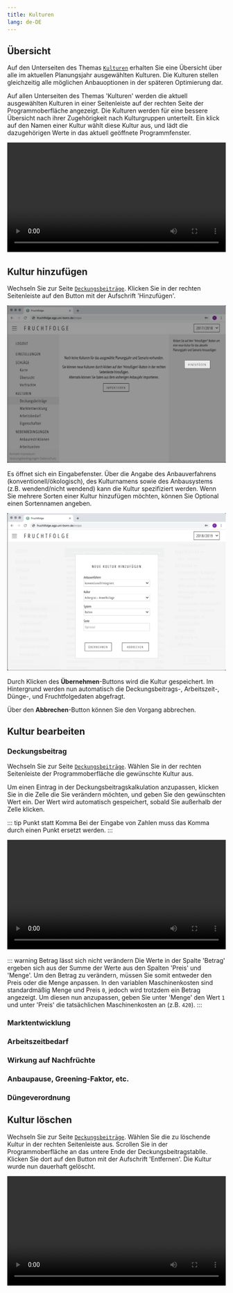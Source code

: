```yaml
---
title: Kulturen
lang: de-DE
---
```

## Übersicht
Auf den Unterseiten des Themas [`Kulturen`](https://fruchtfolge.agp.uni-bonn.de/crops) erhalten Sie eine Übersicht über alle im aktuellen Planungsjahr ausgewählten Kulturen. Die Kulturen stellen gleichzeitig alle möglichen Anbauoptionen in der späteren Optimierung dar.

Auf allen Unterseiten des Themas 'Kulturen' werden die aktuell ausgewählten Kulturen in einer Seitenleiste auf der rechten Seite der Programmoberfläche angezeigt. Die Kulturen werden für eine bessere Übersicht nach ihrer Zugehörigkeit nach Kulturgruppen unterteilt. Ein klick auf den Namen einer Kultur wählt diese Kultur aus, und lädt die dazugehörigen Werte in das aktuell geöffnete Programmfenster.

<video id="crops_overview" width="100%" height="auto" controls autoplay loop>
  <source src="../img/crops_overview.webm" type="video/webm">
  <source src="../img/crops_overview.mp4" type="video/mp4">
  Ihr Browser kann dieses Video nicht abspielen.
</video> 

## Kultur hinzufügen
Wechseln Sie zur Seite [`Deckungsbeiträge`](https://fruchtfolge.agp.uni-bonn.de/crops).
Klicken Sie in der rechten Seitenleiste auf den Button mit der Aufschrift 'Hinzufügen'.

![Hinzufügen](../img/add_crop.jpg)

Es öffnet sich ein Eingabefenster. Über die Angabe des Anbauverfahrens (konventionell/ökologisch), des Kulturnamens sowie des Anbausystems (z.B. wendend/nicht wendend) kann die Kultur spezifiziert werden. Wenn Sie mehrere Sorten einer Kultur hinzufügen möchten, können Sie Optional einen Sortennamen angeben.

![Kultur Eingabefenster](../img/add_crop_panel.jpg)

Durch Klicken des **Übernehmen**-Buttons wird die Kultur gespeichert. Im Hintergrund werden nun automatisch die Deckungsbeitrags-, Arbeitszeit-, Dünge-, und Fruchtfolgedaten abgefragt.

Über den **Abbrechen**-Button können Sie den Vorgang abbrechen.

## Kultur bearbeiten

### Deckungsbeitrag
Wechseln Sie zur Seite [`Deckungsbeiträge`](https://fruchtfolge.agp.uni-bonn.de/crops). Wählen Sie in der rechten Seitenleiste der Programmoberfläche die gewünschte Kultur aus. 

Um einen Eintrag in der Deckungsbeitragskalkulation anzupassen, klicken Sie in die Zelle die Sie verändern möchten, und geben Sie den gewünschten Wert ein. Der Wert wird automatisch gespeichert, sobald Sie außerhalb der Zelle klicken.

::: tip Punkt statt Komma 
Bei der Eingabe von Zahlen muss das Komma durch einen Punkt ersetzt werden.
:::

<video id="change_gm" width="100%" height="auto" controls autoplay loop>
  <source src="../img/change_gm.webm" type="video/webm">
  <source src="../img/change_gm.mp4" type="video/mp4">
  Ihr Browser kann dieses Video nicht abspielen.
</video> 

::: warning Betrag lässt sich nicht verändern
Die Werte in der Spalte 'Betrag' ergeben sich aus der Summe der Werte aus den Spalten 'Preis' und 'Menge'. Um den Betrag zu verändern, müssen Sie somit entweder den Preis oder die Menge anpassen. In den variablen Maschinenkosten sind standardmäßig Menge und Preis `0`, jedoch wird trotzdem ein Betrag angezeigt. Um diesen nun anzupassen, geben Sie unter 'Menge' den Wert `1` und unter 'Preis' die tatsächlichen Maschinenkosten an (z.B. `420`).
:::

### Marktentwicklung

### Arbeitszeitbedarf

### Wirkung auf Nachfrüchte

### Anbaupause, Greening-Faktor, etc.

### Düngeverordnung


## Kultur löschen
Wechseln Sie zur Seite [`Deckungsbeiträge`](https://fruchtfolge.agp.uni-bonn.de/crops). Wählen Sie die zu löschende Kultur in der rechten Seitenleiste aus. Scrollen Sie in der Programmoberfläche an das untere Ende der Deckungsbeitragstablle. Klicken Sie dort auf den Button mit der Aufschrift 'Entfernen'. Die Kultur wurde nun dauerhaft gelöscht.

<video id="delete_crop" width="100%" height="auto" controls autoplay loop>
  <source src="../img/delete_crop.webm" type="video/webm">
  <source src="../img/delete_crop.mp4" type="video/mp4">
  Ihr Browser kann dieses Video nicht abspielen.
</video> 
